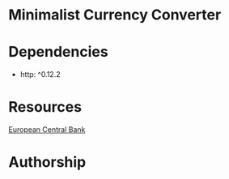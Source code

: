 # Minimalist Currency Converter

# Dependencies
* http: ^0.12.2

# Resources
[European Central Bank](https://ratesapi.io/)
# Authorship 

